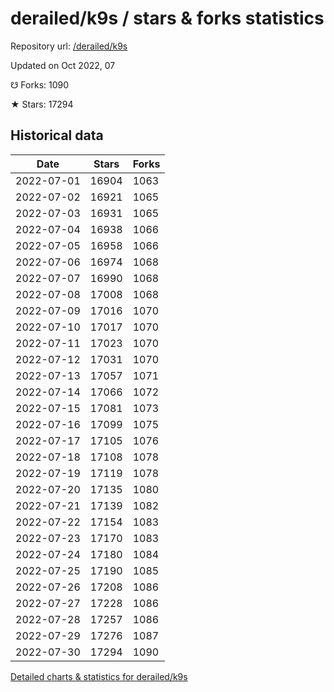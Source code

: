 # derailed/k9s / stars & forks statistics

Repository url: [/derailed/k9s](https://github.com/derailed/k9s)

Updated on Oct 2022, 07

☋ Forks: 1090

★ Stars: 17294

## Historical data
| Date | Stars | Forks |
|------|-------|-------|
| 2022-07-01 | 16904 | 1063 | 
| 2022-07-02 | 16921 | 1065 | 
| 2022-07-03 | 16931 | 1065 | 
| 2022-07-04 | 16938 | 1066 | 
| 2022-07-05 | 16958 | 1066 | 
| 2022-07-06 | 16974 | 1068 | 
| 2022-07-07 | 16990 | 1068 | 
| 2022-07-08 | 17008 | 1068 | 
| 2022-07-09 | 17016 | 1070 | 
| 2022-07-10 | 17017 | 1070 | 
| 2022-07-11 | 17023 | 1070 | 
| 2022-07-12 | 17031 | 1070 | 
| 2022-07-13 | 17057 | 1071 | 
| 2022-07-14 | 17066 | 1072 | 
| 2022-07-15 | 17081 | 1073 | 
| 2022-07-16 | 17099 | 1075 | 
| 2022-07-17 | 17105 | 1076 | 
| 2022-07-18 | 17108 | 1078 | 
| 2022-07-19 | 17119 | 1078 | 
| 2022-07-20 | 17135 | 1080 | 
| 2022-07-21 | 17139 | 1082 | 
| 2022-07-22 | 17154 | 1083 | 
| 2022-07-23 | 17170 | 1083 | 
| 2022-07-24 | 17180 | 1084 | 
| 2022-07-25 | 17190 | 1085 | 
| 2022-07-26 | 17208 | 1086 | 
| 2022-07-27 | 17228 | 1086 | 
| 2022-07-28 | 17257 | 1086 | 
| 2022-07-29 | 17276 | 1087 | 
| 2022-07-30 | 17294 | 1090 | 


[Detailed charts & statistics for derailed/k9s](https://reviewgithub.com/rep/derailed/k9s)
